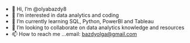 - 👋 Hi, I’m @olyabazdy8
- 👀 I’m interested in data analytics and coding
- 🌱 I’m currently learning SQL, Python, PowerBI and Tableau
- 💞️ I’m looking to collaborate on data analytics knowledge and resources
- 📫 How to reach me ...email: bazdyolga@gmail.com

<!---
olyabazdy8/olyabazdy8 is a ✨ special ✨ repository because its `README.md` (this file) appears on your GitHub profile.
You can click the Preview link to take a look at your changes.
--->

